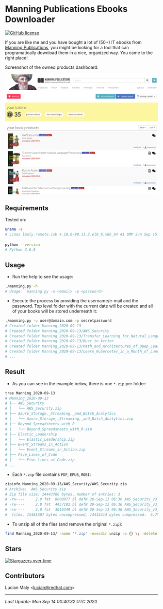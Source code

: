 # Manning Publications Ebooks Downloader

[![GitHub license](https://img.shields.io/github/license/luckylittle/Manning-Publications-Ebooks-Downloader.svg)](https://github.com/luckylittle/Manning-Publications-Ebooks-Downloader/blob/master/LICENSE)

If you are like me and you have bought a lot of (50+) IT ebooks from [Manning Publications](https://www.manning.com/), you might be looking for a tool that can programatically download them in a nice, organized way. You came to the right place!

Screenshot of the owned products dashboard:

![Dashboard](img/dashboard.png)

## Requirements

Tested on:

```bash
uname -a
# Linux lmaly.remote.csb 4.18.0-80.11.2.el8_0.x86_64 #1 SMP Sun Sep 15 11:24:21 UTC 2019 x86_64 x86_64 x86_64 GNU/Linux

python --version
# Python 3.6.8
```

## Usage

* Run the help to see the usage:

```bash
./manning.py -h
# Usage: `manning.py -u <email> -p <password>`
```

* Execute the process by providing the username/e-mail and the password. Top level folder with the current date will be created and all of your books will be stored underneath it:

```bash
./manning.py -u user@domain.com -p secretpassword
# Created folder Manning_2020-09-13
# Created folder Manning_2020-09-13/AWS_Security
# Created folder Manning_2020-09-13/Transfer_Learning_for_Natural_Language_Processing
# Created folder Manning_2020-09-13/Rust_in_Action
# Created folder Manning_2020-09-13/Math_and_Architectures_of_Deep_Learning
# Created folder Manning_2020-09-13/Learn_Kubernetes_in_a_Month_of_Lunches
# ...
```

## Result

* As you can see in the example below, there is one `*.zip` per folder:

```bash
tree Manning_2020-09-13
# Manning_2020-09-13
# ├── AWS_Security
# │   └── AWS_Security.zip
# ├── Azure_Storage,_Streaming,_and_Batch_Analytics
# │   └── Azure_Storage,_Streaming,_and_Batch_Analytics.zip
# ├── Beyond_Spreadsheets_with_R
# │   └── Beyond_Spreadsheets_with_R.zip
# ├── Elastic_Leadership
# │   └── Elastic_Leadership.zip
# ├── Event_Streams_in_Action
# │   └── Event_Streams_in_Action.zip
# ├── Five_Lines_of_Code
# │   └── Five_Lines_of_Code.zip
# ...
```

* Each `*.zip` file contains `PDF`, `EPUB`, `MOBI`:

```bash
zipinfo Manning_2020-09-13/AWS_Security/AWS_Security.zip
# Archive:  AWS_Security.zip
# Zip file size: 14443760 bytes, number of entries: 3
# -rw----     2.0 fat  8008077 bl defN 20-Sep-13 06:36 AWS_Security_v3_MEAP.pdf
# -rw----     2.0 fat  4457182 bl defN 20-Sep-13 06:36 AWS_Security_v3_MEAP.epub
# -rw----     2.0 fat  3016348 bl defN 20-Sep-13 06:36 AWS_Security_v3_MEAP.mobi
#  files, 15481607 bytes uncompressed, 14443314 bytes compressed:  6.7%
```

* To unzip all of the files (and remove the original `*.zip`):

```bash
find Manning_2020-09-13/ -name '*.zip' -execdir unzip -o {} \; -delete
```

## Stars

[![Stargazers over time](https://starchart.cc/luckylittle/Manning-Publications-Ebooks-Downloader.svg)](https://starchart.cc/luckylittle/Manning-Publications-Ebooks-Downloader)

## Contributors

Lucian Maly <<lucian@redhat.com>>

---

_Last Update: Mon Sep 14 00:40:32 UTC 2020_
